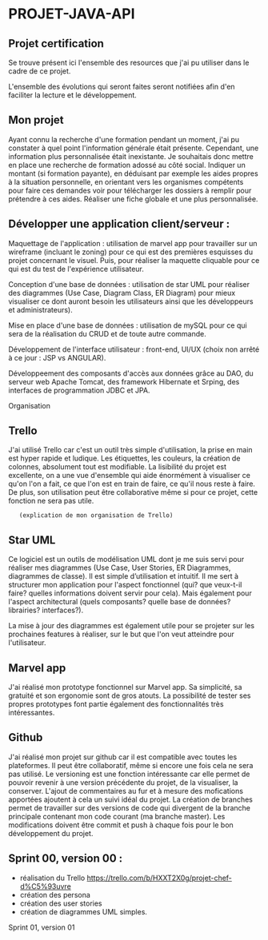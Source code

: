 # PROJET-JAVA-API

## Projet certification

Se trouve présent ici l'ensemble des resources que j'ai pu utiliser dans le cadre de ce projet.

L'ensemble des évolutions qui seront faites seront notifiées afin d'en faciliter la lecture et le développement.

## Mon projet

Ayant connu la recherche d'une formation pendant un moment, j'ai pu constater à quel point l'information générale était présente. Cependant, une information plus personnalisée était inexistante. Je souhaitais donc mettre en place une recherche de formation adossé au côté social. Indiquer un montant (si formation payante), en déduisant par exemple les aides propres à la situation personnelle, en orientant vers les organismes compétents pour faire ces demandes voir pour télécharger les dossiers à remplir pour prétendre à ces aides. Réaliser une fiche globale et une plus personnalisée.

## Développer une application client/serveur :

Maquettage de l'application : utilisation de marvel app pour travailler sur un wireframe (incluant le zoning) pour ce qui est des premières esquisses du projet concernant le visuel. Puis, pour réaliser la maquette cliquable pour ce qui est du test de l'expérience utilisateur.

Conception d'une base de données : utilisation de star UML pour réaliser des diagrammes (Use Case, Diagram Class, ER Diagram) pour mieux visualiser ce dont auront besoin les utilisateurs ainsi que les développeurs et administrateurs).

Mise en place d'une base de données : utilisation de mySQL pour ce qui sera de la réalisation du CRUD et de toute autre commande.

Développement de l'interface utilisateur : front-end, UI/UX (choix non arrêté à ce jour : JSP vs ANGULAR).

Développeement des composants d'accès aux données grâce au DAO, du serveur web Apache Tomcat, des framework Hibernate et Srping, des interfaces de programmation JDBC et JPA.

Organisation

## Trello 

J'ai utilisé Trello car c'est un outil très simple d'utilisation, la prise en main est hyper rapide et ludique. Les étiquettes, les couleurs, la création de colonnes, absolument tout est modifiable. La lisibilité du projet est excellente, on a une vue d'ensemble qui aide énormément à visualiser ce qu'on l'on a fait, ce que l'on est en train de faire, ce qu'il nous reste à faire.
De plus, son utilisation peut être collaborative même si pour ce projet, cette fonction ne sera pas utile.
        
       (explication de mon organisation de Trello)
       


## Star UML 

Ce logiciel est un outils de modélisation UML dont je me suis servi pour réaliser mes diagrammes (Use Case, User Stories, ER Diagrammes, diagrammes de classe). Il est simple d’utilisation et intuitif.
Il me sert à structurer mon application pour l'aspect fonctionnel (qui? que veux-t-il faire? quelles informations doivent servir pour cela).
Mais également pour l'aspect architectural (quels composants? quelle base de données? librairies? interfaces?).

La mise à jour des diagrammes est également utile pour se projeter sur les prochaines features à réaliser, sur le but que l'on veut atteindre pour l'utilisateur.



## Marvel app 

J'ai réalisé mon prototype fonctionnel sur Marvel app. Sa simplicité, sa gratuité et son ergonomie sont de gros atouts. La possibilité de tester ses propres prototypes font partie également des fonctionnalités très intéressantes.

## Github 

J'ai réalisé mon projet sur github car il est compatible avec toutes les plateformes. Il peut être collaboratif, même si encore une fois cela ne sera pas utilisé. Le versioning est une fonction intéressante car elle permet de pouvoir revenir à une version précédente du projet, de la visualiser, la conserver. L'ajout de commentaires au fur et à mesure des mofications apportées ajoutent à cela un suivi idéal du projet.
La création de branches permet de travailler sur des versions de code qui divergent de la branche principale contenant mon code courant (ma branche master). 
Les modifications doivent être commit et push à chaque fois pour le bon développement du projet.

## Sprint 00, version 00 : 

- réalisation du Trello https://trello.com/b/HXXT2X0g/projet-chef-d%C5%93uvre
- création des persona
- création des user stories
- création de diagrammes UML simples.

Sprint 01, version 01


